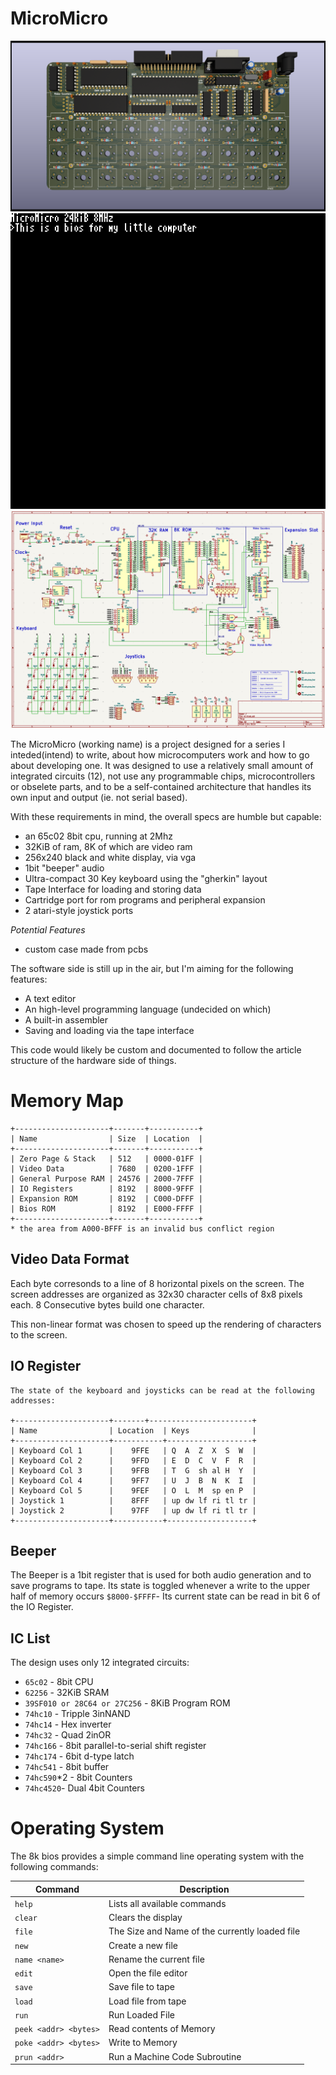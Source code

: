 # MicroMicro

![PCB Render](render.png)
![Emulator Screenshot](screen.png)
![System Schematic](schematic.png)

The MicroMicro (working name) is a project designed for a series I inteded(intend) to write, about how microcomputers work and how to go about developing one. It was designed to use a relatively small amount of integrated circuits (12), not use any programmable chips, microcontrollers or obselete parts, and to be a self-contained architecture that handles its own input and output (ie. not serial based).

With these requirements in mind, the overall specs are humble but capable:
* an 65c02 8bit cpu, running at 2Mhz
* 32KiB of ram, 8K of which are video ram
* 256x240 black and white display, via vga
* 1bit "beeper" audio
* Ultra-compact 30 Key keyboard using the "gherkin" layout
* Tape Interface for loading and storing data
* Cartridge port for rom programs and peripheral expansion
* 2 atari-style joystick ports

*Potential Features*
* custom case made from pcbs

The software side is still up in the air, but I'm aiming for the following features:
* A text editor
* An high-level programming language (undecided on which)
* A built-in assembler
* Saving and loading via the tape interface

This code would likely be custom and documented to follow the article structure of the hardware side of things.

# Memory Map

```
+---------------------+-------+-----------+
| Name                | Size  | Location  |
+---------------------+-------+-----------+
| Zero Page & Stack   | 512   | 0000-01FF |
| Video Data          | 7680  | 0200-1FFF |
| General Purpose RAM | 24576 | 2000-7FFF |
| IO Registers        | 8192  | 8000-9FFF |
| Expansion ROM       | 8192  | C000-DFFF |
| Bios ROM            | 8192  | E000-FFFF |
+---------------------+-------+-----------+ 
* the area from A000-BFFF is an invalid bus conflict region
```

## Video Data Format

Each byte corresonds to a line of 8 horizontal pixels on the screen. The screen addresses are organized as 32x30 character cells of 8x8 pixels each. 8 Consecutive bytes build one character.

This non-linear format was chosen to speed up the rendering of characters to the screen.

## IO Register

```
The state of the keyboard and joysticks can be read at the following addresses:

+---------------------+-------+-----------------------+
| Name                | Location  | Keys              |
+---------------------+-----------+-------------------+
| Keyboard Col 1      |    9FFE   | Q  A  Z  X  S  W  |
| Keyboard Col 2      |    9FFD   | E  D  C  V  F  R  | 
| Keyboard Col 3      |    9FFB   | T  G  sh al H  Y  |
| Keyboard Col 4      |    9FF7   | U  J  B  N  K  I  |
| Keyboard Col 5      |    9FEF   | O  L  M  sp en P  |
| Joystick 1          |    8FFF   | up dw lf ri tl tr |
| Joystick 2          |    97FF   | up dw lf ri tl tr |
+---------------------+-----------+-------------------+ 
```

## Beeper

The Beeper is a 1bit register that is used for both audio generation and to save programs to tape. Its state is toggled whenever a write to the upper half of memory occurs `$8000-$FFFF`- Its current state can be read in bit 6 of the IO Register.

## IC List

The design uses only 12 integrated circuits:

* `65c02` - 8bit CPU
* `62256` - 32KiB SRAM
* `39SF010 or 28C64 or 27C256` - 8KiB Program ROM
* `74hc10` - Tripple 3inNAND
* `74hc14` - Hex inverter
* `74hc32` - Quad 2inOR
* `74hc166` - 8bit parallel-to-serial shift register
* `74hc174` - 6bit d-type latch
* `74hc541` - 8bit buffer
* `74hc590`*2 - 8bit Counters
* `74hc4520`- Dual 4bit Counters

# Operating System

The 8k bios provides a simple command line operating system with the following commands:

| Command               | Description                                    |
| --------------------- | ---------------------------------------------- |
| `help`                | Lists all available commands                   |
| `clear`               | Clears the display			                 |
| `file`                | The Size and Name of the currently loaded file |
| `new`                 | Create a new file                              |
| `name <name>`         | Rename the current file                        |
| `edit`                | Open the file editor                           |
| `save`                | Save file to tape                              |
| `load`                | Load file from tape                            |
| `run`    	            | Run Loaded File                                |
| `peek <addr> <bytes>` | Read contents of Memory                        |
| `poke <addr> <bytes>` | Write to Memory                                |
| `prun <addr>`         | Run a Machine Code Subroutine                  |
